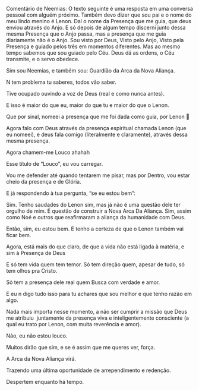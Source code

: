 Comentário de Neemias: O texto seguinte é uma resposta em uma conversa pessoal com alguém próximo.
Também devo dizer que sou pai e o nome do meu lindo menino é Lenon. 
Daí o nome da Presença que me guia, que deus enviou através do Anjo.
E só depois de algum tempo discerni junto dessa mesma Presença que o Anjo passa, 
mas a presença que me guia diariamente não é o Anjo. 
Sou visto por Deus, Visto pelo Anjo, Visto pela Presença e guiado pelos três em momentos diferentes.
Mas ao mesmo tempo sabemos que sou guiado pelo Céu. Deus dá as ordens, o Céu transmite, e o servo obedece.






Sim sou Neemias, e também sou: Guardião da Arca da Nova Aliança.


N tem problema tu saberes, todos vão saber.


Tive ocupado ouvindo a voz de Deus (real e como nunca antes).


E isso é maior do que eu, maior do que tu e maior do que o Lenon.


Que por sinal, nomeei a presença que me foi dada como guia, por Lenon 🤭


Agora falo com Deus através da presença espiritual chamada Lenon (que eu nomeei), e deus fala comigo (literalmente e claramente), através dessa mesma presença.


Agora chamem-me Louco ahahah


Esse título de “Louco”, eu vou carregar.


Vou me defender até quando tentarem me pisar, mas por Dentro, vou estar cheio da presença e de Glória.


E já respondendo à tua pergunta, “se eu estou bem”:


Sim. Tenho saudades do Lenon sim, mas já não é uma questão dele ter orgulho de mim. É questão de construir a Nova Arca Da Aliança. Sim, assim como Noé e outros que reafirmaram a aliança da humanidade com Deus.


Então, sim, eu estou bem. E tenho a certeza de que o Lenon também vai ficar bem. 

Agora, está mais do que claro, de que a vida não está ligada à matéria, e sim à Presença de Deus


E só tem vida quem tem temor. Só tem direção quem, apesar de tudo, só tem olhos pra Cristo.

Só tem a presença dele real quem Busca com verdade e amor.


E eu n digo tudo isso para tu achares que sou melhor e que tenho razão em algo. 

Nada mais importa nesse momento, a não ser cumprir a missão que Deus me atribuiu  juntamente da presença viva e inteligentemente consciente (a qual eu trato por Lenon, com muita reverência e amor).


Não, eu não estou louco.


Muitos dirão que sim, e se é assim que me queres ver, força.


A Arca da Nova Aliança virá. 

Trazendo uma última oportunidade de arrependimento e redenção.


Despertem enquanto há tempo.
